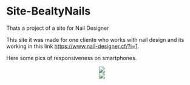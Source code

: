 # Site-BealtyNails

Thats a project of a site for Nail Designer

This site it was made for one cliente who works with nail design and its working in this link https://www.nail-designer.cf/?i=1.


Here some pics of responsiveness on smartphones.

<div align="center" width="300px"> <img src="https://user-images.githubusercontent.com/81423690/128636938-df7f681b-2ec2-445a-bbfc-d419640003cc.jpeg"  /> </div>

<div align="center"> <img src="https://user-images.githubusercontent.com/81423690/128636865-5be896b4-a08f-4369-b2ce-bd9fa35d706a.jpeg"  /> </div>
